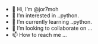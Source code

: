 - 👋 Hi, I’m @jor7moh
- 👀 I’m interested in ..python.
- 🌱 I’m currently learning ..python.
- 💞️ I’m looking to collaborate on ...
- 📫 How to reach me ...

<!---
jor7moh/jor7moh is a ✨ special ✨ repository because its `README.md` (this file) appears on your GitHub profile.
You can click the Preview link to take a look at your changes.
--->
